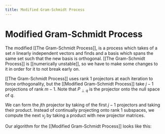 ```yaml
---
title: Modified Gram-Schmidt Process
---
```

# Modified Gram-Schmidt Process
The modified [[The Gram-Schmidt Process]], is a process which takes of a set $n$ linearly independent vectors and finds and a basis which spans the same set such that the new basis is orthogonal. [[The Gram-Schmidt Process]] is [[numerically unstable]], so we have to make some changes to it in order for it to not break early on. 

[[The Gram-Schmidt Process]] uses rank 1 projectors at each iteration to force orthogonality, but the [[Modified Gram-Schmidt Process]] take $j-1$ projections of rank $m-1$. Note that $P_{\perp q}$ is the projector onto the null space of $q$.  

We can form the $j$th projector by taking of the first $j-1$ projectors and taking their product. Instead of continually projecting onto rank 1 subspaces, we compute the next $v_{j}$ by taking a product with new projector matrices.

Our algorithm for the [[Modified Gram-Schmidt Process]] looks like this:
